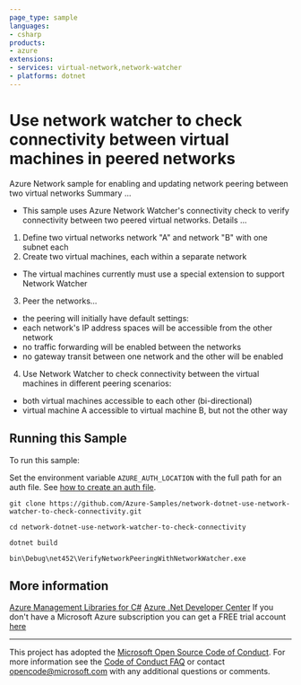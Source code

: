 ```yaml
---
page_type: sample
languages:
- csharp
products:
- azure
extensions:
- services: virtual-network,network-watcher
- platforms: dotnet
---
```


# Use network watcher to check connectivity between virtual machines in peered networks #

 Azure Network sample for enabling and updating network peering between two virtual networks
 Summary ...
 - This sample uses Azure Network Watcher's connectivity check to verify connectivity between
   two peered virtual networks.
 Details ...
 1. Define two virtual networks network "A" and network "B" with one subnet each
 2. Create two virtual machines, each within a separate network
   - The virtual machines currently must use a special extension to support Network Watcher
 3. Peer the networks...
   - the peering will initially have default settings:
   - each network's IP address spaces will be accessible from the other network
   - no traffic forwarding will be enabled between the networks
   - no gateway transit between one network and the other will be enabled
 4. Use Network Watcher to check connectivity between the virtual machines in different peering scenarios:
   - both virtual machines accessible to each other (bi-directional)
   - virtual machine A accessible to virtual machine B, but not the other way


## Running this Sample ##

To run this sample:

Set the environment variable `AZURE_AUTH_LOCATION` with the full path for an auth file. See [how to create an auth file](https://github.com/Azure/azure-libraries-for-net/blob/master/AUTH.md).

    git clone https://github.com/Azure-Samples/network-dotnet-use-network-watcher-to-check-connectivity.git

    cd network-dotnet-use-network-watcher-to-check-connectivity

    dotnet build

    bin\Debug\net452\VerifyNetworkPeeringWithNetworkWatcher.exe

## More information ##

[Azure Management Libraries for C#](https://github.com/Azure/azure-sdk-for-net/tree/Fluent)
[Azure .Net Developer Center](https://azure.microsoft.com/en-us/develop/net/)
If you don't have a Microsoft Azure subscription you can get a FREE trial account [here](http://go.microsoft.com/fwlink/?LinkId=330212)

---

This project has adopted the [Microsoft Open Source Code of Conduct](https://opensource.microsoft.com/codeofconduct/). For more information see the [Code of Conduct FAQ](https://opensource.microsoft.com/codeofconduct/faq/) or contact [opencode@microsoft.com](mailto:opencode@microsoft.com) with any additional questions or comments.